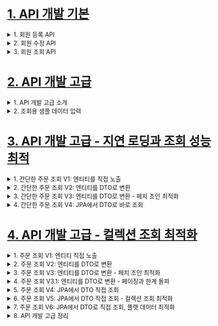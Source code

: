# [1. API 개발 기본](./1.API-develop-basic)

<details> <summary> 1. 회원 등록 API </summary>

### V1: 엔티티를 RequestBody에 직접 매핑
- 문제점
    - 엔티티에 프레젠테이션 계층을 위한 로직이 추가된다.
    - 엔티티에 API 검증을 위한 로직이 들어간다. (@NotEmpty 등등)
    - 실무에서는 회원 엔티티를 위한 API가 다양하게 만들어지는데, 한 엔티티에 각각의 API를 위한
    모든 요청 요구사항을 담기는 어렵다.
    - 엔티티가 변경되면 API 스펙이 변한다.
- 결론
    - API 요청 스펙에 맞추어 별도의 DTO를 파라미터로 받는다.

### V2: 엔티티 대신에 DTO를 RequestBody에 매핑
- `CreateMemberRequest`를 `Member`엔티티 대신에 RequestBody와 매핑한다.
- 엔티티와 프레젠테이션 계층을 위한 로직을 분리할 수 있다.
- 엔티티와 API 스펙을 명확하게 분리할 수 있다.
- 엔티티가 변해도 API 스펙이 변하지 않는다.

> 참고: 실무에서는 엔티티를 API 스펙에 노출하면 안된다!

</details>


<details> <summary> 2. 회원 수정 API </summary>

### 회원 수정 API
- 회원 수정도 DTO를 요청 파라미터로 매핑
- 변경 감지를 사용해서 데이터를 수정

> 오류정정: 회원 수정 API`updateMemberV2`은 회원 정보를 부분 업데이트 한다. 여기서 PUT 방식을
> 사용했는데, PUT은 전체 업데이트를 할 때 사용하는 것이 맞다. 부분 업데이트를 하려면 PATCH를 사용하거나
> POST를 사용하는것이 REST 스타일에 맞다.

</details>


<details> <summary> 3. 회원 조회 API </summary>

### 회원 조회V1: 응답 값으로 엔티티를 직접 외부에 노출
- 문제점
    - 엔티티에 프레젠테이션 계층을 위한 로직이 추가된다.
    - 기본적으로 엔티티의 모든 값이 노출된다.
    - 응답 스펙을 맞추기 위해 로직이 추가된다. (@JsonIgnore, 별도의 뷰 로직 등등)
    - 실무에서는 같은 엔티티에 대해 API가 용도에 따라 다양하게 만들어지는데, 한 엔티티에 각각의
    - API를 위한 프레젠테이션 응답 로직을 담기는 어렵다.
    - 엔티티가 변경되면 API 스펙이 변한다.
    - 추가로 컬렉션을 직접 반환하면 항후 API 스펙을 변경하기 어렵다.(별도의 Result 클래스 생성으로
    - 해결)
- 결론
    - API 응답 스펙에 맞추어 별도의 DTO를 반환한다

> 참고: 엔티티를 외부에 노출하지 마라!
> 실무에서는 `member` 엔티티의 데이터가 필요한 API가 계속 증가하게 된다. 어떤 API는 `name`필드가
> 필요하지만, 어떤 API는 `name`필드가 필요없을 수 있다. 결론적으로 엔티티 대신에 API 스펙에 맞는
> 별도의 DTO를 노출해야 한다.

### 회원 조회V2: 응답 값으로 엔티티가 아닌 별도의 DTO 사용
- 엔티티를 DTO로 변환해서 반환한다.
- 엔티티가 변해도 API 스펙이 변경되지 않는다.
- 추가로 Result 클래스로 컬렉션을 감싸서 향후 필요한 필드를 추가할 수 있다.

</details>


# [2. API 개발 고급](./2.API-develop-advanced-prepare)

<details> <summary> 1. API 개발 고급 소개 </summary>

- API 개발 고급 - 조회용 샘플 데이터 입력
- API 개발 고급 - 지연 로딩과 조회 성능 최적화
- API 개발 고급 - 컬렉션 조회 최적화
- API 개발 고급 - 페이징과 한계 돌파
- API 개발 고급 - OSIV와 성능 최적화

</details>

<details> <summary> 2. 조회용 샘플 데이터 입력 </summary>

**API 개발 고급 설명을 위해 샘플 데이터를 입력하자**
- userA
    - JPA1 BOOK
    - JPA2 BOOK
- userB
    - SPRING1 BOOK
    - SPRING2 BOOK

> 참고: 주문 내역 화면에서는 회원당 주문 내역을 하나만 출력했으므로 하나만 노출된다.

</details>


# [3. API 개발 고급 - 지연 로딩과 조회 성능 최적](./3.API-develop-advanced-lazy-loading-select-optimization)

<details> <summary> 1. 간단한 주문 조회 V1: 엔티티를 직접 노출 </summary>

- 주문 + 배송정보 + 회원을 조회하는 API를 만들자
- 지연 로딩 떄문에 발생하는 성능 문제를 단계적으로 해결해보자.

> 참고: 지금부터 설명하는 내용은 정말 중요하다. 실무에서 JPA를 사용하려면 100% 이해해야 한다.
> 안그러면 엄청난 시간을 날리게 된다.

### 간간단 주문 조회V1: 엔티티를 직접 노출
- 엔티티를 직접 노출하는 것은 좋지 않다 (앞장에서 이미 설명)
- `order` -> `member`와 `order` -> `address`는 지연 로딩이다. 따라서 실제 엔티티 대신에 프록시 존재
- jackson 라이브러리는 기본적으로 이 프록시 객체를 json으로 어떻게 생성해야 하는지 모름 -> 예외 발생
- `Hibernate5Mdule`을 스프링 빈으로 등록하면 해결(스프링 부트 사용중)

**Hibernate5Mdule 등록**
- `JpashopApplication(main)`에 다음 코드를 추가
    ```java
    @Bean
    Hibernate5Module hibernate5Module() {
     return new Hibernate5Module();
    }
    ```
- 기본적으로 초기화 된 프록시 객체만 노출, 초기화 되지 않은 프록시 객체는 노출 안함

> 참고: `build.gradle`에 다음 라이브러리를 추가 해야 된다.
> `implementation 'com.fasterxml.jackson.datatype:jackson-datatype-hibernate5'`


- 다음과 같이 설정하면 강제로 지연 로딩 가능
```java
@Bean
Hibernate5Module hibernate5Module() {
 Hibernate5Module hibernate5Module = new Hibernate5Module();
 //강제 지연 로딩 설정
 hibernate5Module.configure(Hibernate5Module.Feature.FORCE_LAZY_LOADING,
true);
 return hibernate5Module;
}
```
- 이 옵션을 키면`order->member`, `member->orders` 양방향 연관관계를 계속 로딩하게 된다. 따라서 `@JsonIgnore`옵션을 한곳에 주어야 한다.

> 주의: 엔티티를 직접 노출할 때는 양방향 연관관계가 걸린 곳은 꼭! 한곳을 `@JsonIgnore`처리 해야 한다.
> 안그러면 양쪽을 서로 호출하면서 무한 루프가 걸린다.

> 참고: 앞에서 계속 강조했듯이 정말 간단한 애플리케이션이 아니면 엔티티를 API 응답으로 외부로 노출하는 것은 좋지 않다.
> 따라서 `Hibernate5Module`를 사용하기 보다는 DTO로 변환해서 반환하는 것이 더 좋은 방법이다.

> 주의: 지연로딩(LAZY)를 피하기 위해서 즉시 로딩(EAGER)으로 설정하면 안된다!
> 즉시 로딩 때문에 연관관계가 필요 없는 경우에도 데이터를 항상 조회해서 성능 문제가 발생할 수 있다. 즉시 로딩으로
> 설정하면 성능 튜닝이 매우 어려워 진다.
> 항상 지연 로딩을 기본으로 하고, 성능 최적화가 필요한 경우에는 페치 조인(fetch join)을 사용해라(V3에서 설명)


</details>

<details> <summary> 2. 간단한 주문 조회 V2: 엔티티를 DTO로 변환 </summary>

**OrderSimpleApiController - 추가**
- 엔티티를 DTO로 변환하는 일반적인 방법이다.
- 쿼리가 총 1 + N + N 실행된다. (v1과 쿼리수 결과는 같다)
    - `order`조회 1번(order 조회 결과 수가 N이 된다.)
    - `order -> member`지연 로딩 조회 N번
    - `order -> delivery` 지연 로딩 조회 N번
    - 예) order의 결과가 4개면 최악의 경우 1 + 4 + 4번 실행된다.(최악의 경우)
        - 지연로딩은 영속성 컨텍스트에서 조회하므로, 이미 조회된 경우 쿼리를 생략한다.


</details>

<details> <summary> 3. 간단한 주문 조회 V3: 엔티티를 DTO로 변환 - 페치 조인 최적화 </summary>

**OrderRepository - 추가**
- 엔티티를 페치 조인(fetch join)을 사용해서 쿼리 1번에 조회
- 페치 조인으로 `order -> member`, `order -> delivery`는 이미 조회 된 상태 이므로 지연 로딩X

</details>

<details> <summary> 4. 간단한 주문 조회 V4: JPA에서 DTO로 바로 조회 </summary>

**OrderSimpleQueryDto 리포지토리에서 DTO 직접 조회**
- 일반적인 SQL을 사용할 때 처럼 원하는 값을 선택해서 조회
- `new` 명령어를 사용해서 JPQL의 결과를 DTO로 즉시 변환
- SELECT 절에서 원하는 데이터를 직접 선택하므로 DB -> 애플리케이션 네트웍 용량 최적화(생각보다 미비)
- 리포지토리 재사용성 떨어짐, API 스펙에 맞춘 코드가 리포지토리에 들어가는 단점

### 정리
- 엔티티를 DTO로 변환하거나, DTO로 바로 조회하는 두가지 방법은 각각 장단점이 있다. 둘중 상황에 따라서
더 나은 방법을 선택하면 된다. 엔티티로 조회하면 리포지토리 재사용성도 좋고, 개발도 단순해진다.
따라서 권장하는 방법은 다음과 같다.

**쿼리 방식 선택 권장 순서**
1. 우선 엔티티를 DTO로 변환하는 방법을 선택한다.
2. 필요하면 페치 조인으로 성능을 최적화 한다. 대부분의 성능 이슈가 해결된다.
3. 그래도 안되면 DTO로 직접 조회하는 방법을 사용한다.
4. 최후의 방법은 JPA가 제공하는 네이티브 SQL이나 스프링 JDBC Template을 사용해서 SQL을 직접 사용한다.


</details>





# [4. API 개발 고급 - 컬렉션 조회 최적화](./4.API-develop-advanced-collection-select-optimization)


<details> <summary> 1. 주문 조회 V1: 엔티티 직접 노출 </summary>

- 주문내역에서 추가로 주문한 상품 정보를 추가로 조회하자.
- Order 기준으로 컬렉션인 `OrderItem`와 `Item`이 필요하다.
- 앞의 예제에서는 toOne(OntToOne, ManyToOne) 관계만 있었다.
- 이번에는 컬렉션인 일대다 관계(OneToMany)를 조회하고, 최적화하는 방법을 알아보자.

### 주문 조회 V1: 엔티티 직접 노출
- `orderItem`, `item` 관계를 직접 초기화하면 `Hibernate5Module`설정에 의해 엔티티를 JSON으로 생성한다.
- 양방향 연관관계면 무한 루프에 걸리지 않게 한곳에 `@JsonIgnore`를 추가해야 한다.
- 엔티티를 직접 노출하므로 좋은 방법은 아니다.

</details>



<details> <summary> 2. 주문 조회 V2: 엔티티를 DTO로 변환 </summary>

### 주문 조회 V2: 엔티티를 DTO로 변환
- 지연 로딩으로 너무 많은 SQL 실행
- SQL 실행 수
    - `order` 1번
    - `member`, `address` N번(order 조회 수 만큼)
    - `orderItem` N번(order 조회 수 만큼)
    - `item` N번(orderItem 조회 수 만큼)

> 참고: 지연 로딩은 영속성 컨텍스트에 있으면 영속성 컨텍스트에 있는 엔티티를 사용하고 없으면 SQL을 실행한다.
> 따라서 같은 영속성 컨텍스트에서 이미 로딩한 회원 엔티티를 추가로 조회하면 SQL을 실행하지 않는다.

</details>



<details> <summary> 3. 주문 조회 V3: 엔티티를 DTO로 변환 - 페치 조인 최적화 </summary>

### 주문 조회 V3: 엔티티를 DTO로 변환 - 페치 조인 최적화
- 페치조인으로 SQL이 1번만 실행됨
- `distinct`를 사용한 이유는 1대다 조인이 있으므로 데이터베이스 row가 증가한다. 그 결과 같은 order엔티티의
조회 수도 증가하게 된다. JPA의 distinct는 SQL에 distinct를 추가하고, 더해서 같은 엔티티가 조회되면, 애플리케이션에서
중복을 걸러준다. 이 예에서 order가 컬렉션 페치 조인 때문에 중복 조회 되는 것을 막아준다.
- 단점
    - 페이징 불가능(OneToMany, ManytoMany 상황에서)

> 참고: 컬렉션 페치 조인을 사용하면 페이징이 불가능하다. 하이버네이트는 경로 로그를 남기면서
> 모든 데이터를 DB에서 읽어오고, 메모리에서 페이징 해버린다.(매우 위험하다). 자세한 내용은 자바 ORM 표준 JPA 프로그래밍의 페치 조인 부분을 참고하자.

> 참고: 컬렉션 페치 조인은 1개만 할 수 있다. 컬렉션 둘 이상에 페치 조인을 사용하면 안된다. 데이터가 부정합하게 조회될 수 있다.
> 자세한 내용은 자바 ORM 표준 JPA 프로그래밍을 참고하자.

</details>



<details> <summary> 4. 주문 조회 V3.1: 엔티티를 DTO로 변환 - 페이징과 한계 돌파 </summary>

- 컬렉션을 페치 조인하면 페이징이 불가능하다.
  - 컬렉션을 페치 조인하면 일대다 조인이 발생하므로 데이터가 예측할 수 없이 증가한다.
  - 일대다에서 일(1)을 기준으로 페이징을 하는 것이 목적이다. 그런데 데이터는 다(N)를 기준으로 row가 생성된다.
  - Order를 기준으로 페이징 하고 싶은데, 다(N)인 OrderItem을 조인하면 OrderItem이 기준이 되어버린다.
  - (더 자세한 내용은 자바 ORM 표준 JPA 프로그래밍 - 페치 조인 한계 참조)
- 이 경우 하이버네이트는 경고 로그를 남기고 모든 DB 데이터를 읽어서 메모리에서 페이징을 시도한다. 최악의 경우 장애로 이어질 수 있다. 

### 한계 돌파 
- 그러면 페이징 + 컬렉션 엔티티를 함꼐 조회하려면 어떻게 해야할까?
- 지금부터 코드도 단순하고, 성능 최적화도 보장하는 매우 강력한 방법을 소개하겠다. 대부분의 페이징 + 컬렉션 엔티티 조회 문제는 이 방법으로 해결 할 수 있다. (딱히 다른 해결 방법은 없다)
- 먼저 **ToOne**(OneToOne, ManyToOne) 관계를 모두 페치조인 한다. ToOne 관계는 row수를 증가시키지 않으므로 페이징 쿼리에 영향을 주지 않는다.
- 컬렉션은 지연 로딩으로 조회한다.
- 지연 로딩 성능 최적화를 위해 `hibernate.default_batch_fetch_size`, `@BatchSize`를 적용한다.
  - hibernate.default_batch_fetch_szie: 글로벌 설정
  - @BatchSize: 개발 최적화
  - 이 옵션을 사용하면 컬렉션이나, 프록시 객체를 한꺼번에 설정한 size 만큼 IN 쿼리로 조회한다. 
  - 필드나 테이블 개별로 설정하려면 `@BatchSize`를 적용하면 된다.(컬렉션은 컬렉션 필드에, 엔티티는 엔티티 클래스에 적용)

- 장점
  - 쿼리 호출 수가 `1+N` - > `1+1`로 최적화 된다.
  - 조인보다 DB 데이터 전송량이 최적화 된다. (Order와 OrderItem을 조인하면 Order가 OrderItem 만큼 중복해서 조회된다. 이 방법은 각각 조회하므로 전송해야할 중복 데이터가 없다.)
  - 페치 조인 방식과 비교해서 쿼리 호출 수가 약간 증가하지만, DB 데이터 전송량이 감소한다. 
  - 컬렉션 페치 조인은 페이징이 불가능 하지만 이 방법은 페이징이 가능하다.
- 결론
  - ToOne 관계는 페치 조인해도 페이징에 영향을 주지 않는다. 따라서 ToOne 관계는 페치조인으로 쿼리 수를 줄이고 해결하고, 나머지는 `hibernate.default_batch_fetch_size`로 최적화 하자. 

> 참고: `default_batch_fetch_size`의 크기는 적당한 사이즈를 골라야 하는데, 100 ~ 1000 사이를 선택하는 것을 권장한다. 
> 이 전략을 SQL IN절을 사용하는데, 데이터베이스에 따라 IN 절 파라미터를 1000으로 제한하기도 한다. 
> 1000으로 잡으면 한번에 1000개를 DB에서 애플리케이션에 불러오므로 DB에 순간 부하가 증가할 수 있다.
> 하지만, 애플리케이션은 100이든 1000이든 결국 전체 데이터를 로딩해야 하므로 메모리 사용량이 같다.
> 1000으로 설정하는 것이 성능상 가장 좋지만, 결국 DB든 애플리케이션이든 순간 부하를 어디까지 견딜 수 있는지로 결정하면 된다.

</details>



<details> <summary> 5. 주문 조회 V4: JPA에서 DTO 직접 조회 </summary>

### OrderItemQueryDto
- Query: 루트 1번, 컬렉션 N번 실행 
- ToOne(N:1, 1:1) 관계들을 먼저 조회하고, ToMany(1:N) 관계는 각각 별도로 처리한다.
  - 이런 방식을 선택한 이유는 다음과 같다.
  - ToOne 관계는 조인해도 데이터 row수가 증가하지 않는다.
  - toMany(1:N) 관계는 조인하면 row수가 증가한다.
- row 수가 증가하지 않는 ToOne 관계는 조인으로 최적화 하기 쉬우므로 한번에 조회하고, ToMany 관계는
최적화 하기 어려우므로 `findOrderItems()`같은 별도의 메서드로 조회한다.

</details>



<details> <summary> 6. 주문 조회 V5: JPA에서 DTO 직접 조회 - 컬렉션 조회 최적화 </summary>

</details>



<details> <summary> 7. 주문 조회 V6: JPA에서 DTO로 직접 조회, 플랫 데이터 최적화 </summary>

</details>


<details> <summary> 8. API 개발 고급 정리 </summary>

</details>
